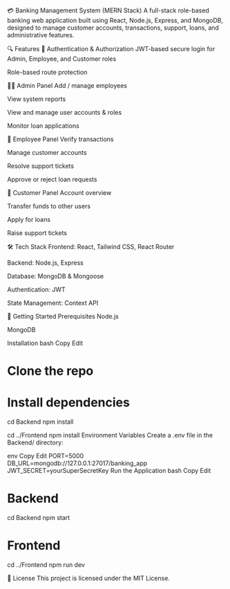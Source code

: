 💳 Banking Management System (MERN Stack)
A full-stack role-based banking web application built using React, Node.js, Express, and MongoDB, designed to manage customer accounts, transactions, support, loans, and administrative features.

🔍 Features
🔐 Authentication & Authorization
JWT-based secure login for Admin, Employee, and Customer roles

Role-based route protection

🧑‍💼 Admin Panel
Add / manage employees

View system reports

View and manage user accounts & roles

Monitor loan applications

🏦 Employee Panel
Verify transactions

Manage customer accounts

Resolve support tickets

Approve or reject loan requests

👤 Customer Panel
Account overview

Transfer funds to other users

Apply for loans

Raise support tickets

🛠️ Tech Stack
Frontend: React, Tailwind CSS, React Router

Backend: Node.js, Express

Database: MongoDB & Mongoose

Authentication: JWT

State Management: Context API

🚀 Getting Started
Prerequisites
Node.js

MongoDB

Installation
bash
Copy
Edit
# Clone the repo

# Install dependencies
cd Backend
npm install

cd ../Frontend
npm install
Environment Variables
Create a .env file in the Backend/ directory:

env
Copy
Edit
PORT=5000
DB_URL=mongodb://127.0.0.1:27017/banking_app
JWT_SECRET=yourSuperSecretKey
Run the Application
bash
Copy
Edit
# Backend
cd Backend
npm start

# Frontend
cd ../Frontend
npm run dev


📌 License
This project is licensed under the MIT License.
